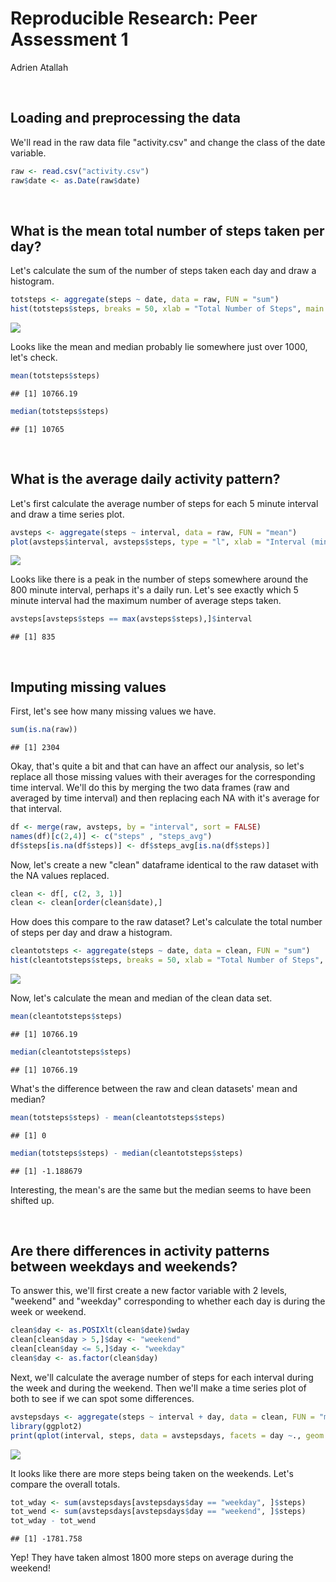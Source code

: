 # Reproducible Research: Peer Assessment 1
Adrien Atallah  

<BR>

## Loading and preprocessing the data

We'll read in the raw data file "activity.csv" and change the class of the date variable.

```r
raw <- read.csv("activity.csv") 
raw$date <- as.Date(raw$date) 
```


<BR>

## What is the mean total number of steps taken per day?

Let's calculate the sum of the number of steps taken each day and draw a histogram.

```r
totsteps <- aggregate(steps ~ date, data = raw, FUN = "sum")
hist(totsteps$steps, breaks = 50, xlab = "Total Number of Steps", main = "Histogram of Total Number of Steps per Day (Raw Dataset)")
```

![](PA1_template_files/figure-html/unnamed-chunk-2-1.png)

Looks like the mean and median probably lie somewhere just over 1000, let's check.  

```r
mean(totsteps$steps)
```

```
## [1] 10766.19
```

```r
median(totsteps$steps)
```

```
## [1] 10765
```

<BR>

## What is the average daily activity pattern?
Let's first calculate the average number of steps for each 5 minute interval and draw a time series plot.

```r
avsteps <- aggregate(steps ~ interval, data = raw, FUN = "mean")
plot(avsteps$interval, avsteps$steps, type = "l", xlab = "Interval (minutes)", ylab = "Average Number of Steps", main = "Average Steps Taken vs. 5 min Interval (Raw Dataset)")
```

![](PA1_template_files/figure-html/unnamed-chunk-4-1.png)

Looks like there is a peak in the number of steps somewhere around the 800 minute interval, perhaps it's a daily run.  Let's see exactly which 5 minute interval had the maximum number of average steps taken.

```r
avsteps[avsteps$steps == max(avsteps$steps),]$interval
```

```
## [1] 835
```

<BR>


## Imputing missing values  
First, let's see how many missing values we have.

```r
sum(is.na(raw))
```

```
## [1] 2304
```

Okay, that's quite a bit and that can have an affect our analysis, so let's replace all those missing values with their averages for the corresponding time interval.  We'll do this by merging the two data frames (raw and averaged by time interval) and then replacing each NA with it's average for that interval.

```r
df <- merge(raw, avsteps, by = "interval", sort = FALSE)
names(df)[c(2,4)] <- c("steps" , "steps_avg")
df$steps[is.na(df$steps)] <- df$steps_avg[is.na(df$steps)]
```

Now, let's create a new "clean" dataframe identical to the raw dataset with the NA values replaced.

```r
clean <- df[, c(2, 3, 1)]
clean <- clean[order(clean$date),]
```

How does this compare to the raw dataset?
Let's calculate the total number of steps per day and draw a histogram.

```r
cleantotsteps <- aggregate(steps ~ date, data = clean, FUN = "sum")
hist(cleantotsteps$steps, breaks = 50, xlab = "Total Number of Steps", main = "Histogram of Total Number of Steps per Day (Cleaned Dataset)")
```

![](PA1_template_files/figure-html/unnamed-chunk-9-1.png)

Now, let's calculate the mean and median of the clean data set.

```r
mean(cleantotsteps$steps)
```

```
## [1] 10766.19
```

```r
median(cleantotsteps$steps)
```

```
## [1] 10766.19
```
What's the difference between the raw and clean datasets' mean and median?

```r
mean(totsteps$steps) - mean(cleantotsteps$steps)
```

```
## [1] 0
```

```r
median(totsteps$steps) - median(cleantotsteps$steps)
```

```
## [1] -1.188679
```
Interesting, the mean's are the same but the median seems to have been shifted up. 

<BR>


## Are there differences in activity patterns between weekdays and weekends?

To answer this, we'll first create a new factor variable with 2 levels, "weekend" and "weekday" corresponding to whether each day is during the week or weekend.

```r
clean$day <- as.POSIXlt(clean$date)$wday
clean[clean$day > 5,]$day <- "weekend"
clean[clean$day <= 5,]$day <- "weekday"
clean$day <- as.factor(clean$day)
```

Next, we'll calculate the average number of steps for each interval during the week and during the weekend.  Then we'll make a time series plot of both to see if we can spot some differences.

```r
avstepsdays <- aggregate(steps ~ interval + day, data = clean, FUN = "mean")
library(ggplot2)
print(qplot(interval, steps, data = avstepsdays, facets = day ~., geom = "line", main = "Average Steps Taken vs. 5 min Interval (Cleaned Dataset)"))
```

![](PA1_template_files/figure-html/unnamed-chunk-13-1.png)

It looks like there are more steps being taken on the weekends.  Let's compare the overall totals.

```r
tot_wday <- sum(avstepsdays[avstepsdays$day == "weekday", ]$steps)
tot_wend <- sum(avstepsdays[avstepsdays$day == "weekend", ]$steps)
tot_wday - tot_wend
```

```
## [1] -1781.758
```

Yep!  They have taken almost 1800 more steps on average during the weekend!
